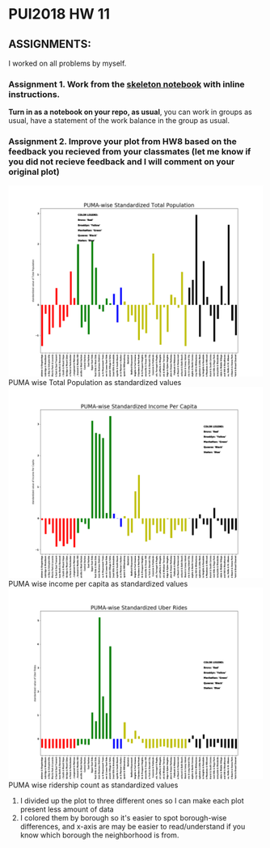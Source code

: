 
# PUI2018 HW 11

## ASSIGNMENTS:
I worked on all problems by myself.

### Assignment 1. Work from the [skeleton notebook](https://github.com/fedhere/PUI2018_fb55/blob/master/HW11_fb55/subway_timeseries_instructions2.ipynb) with inline instructions.
**Turn in as a notebook on your repo, as usual**, you can work in groups as usual, have a statement of the work balance in the group as usual.

### Assignment 2. Improve your plot from HW8 based on the feedback you recieved from your classmates (let me know if you did not recieve feedback and I will comment on your original plot)
![alt puma_vsTotal_Population](./puma_vsTotal_Population.png)
PUMA wise Total Population as standardized values
![alt puma_vsIncome_Per_Capita](./puma_vsIncome_Per_Capita.png)
PUMA wise income per capita as standardized values
![alt puma_vsUber_Rides](./puma_vsUber_Rides.png)
PUMA wise ridership count as standardized values
<br> 
1. I divided up the plot to three different ones so I can make each plot present less amount of data
2. I colored them by borough so it's easier to spot borough-wise differences, and x-axis are may be easier to read/understand if you know which borough the neighborhood is from.